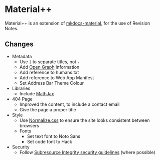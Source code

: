 Material++
==========

Material++ is an extension of [mkdocs-material], for the use of Revision Notes.

## Changes

- Metadata
  - Use `|` to separate titles, not `-`
  - Add [Open Graph] Information
  - Add reference to humans.txt
  - Add reference to Web App Manifest
  - Set Address Bar Theme Colour
- Libraries
  - Include [MathJax]
- 404 Page
  - Improved the content, to include a contact email
  - Give the page a proper title
- Style
  - Use [Normalize.css] to ensure the site looks consistent between browsers
  - Fonts
    - Set text font to Noto Sans
    - Set code font to Hack
- Security
  - Follow [Subresource Integrity security guidelines] (where possible)

[mkdocs-material]: https://github.com/squidfunk/mkdocs-material
[Open Graph]: http://ogp.me/
[MathJax]: https://www.mathjax.org/
[Normalize.css]: https://necolas.github.io/normalize.css/
[Subresource Integrity security guidelines]: https://wiki.mozilla.org/Security/Guidelines/Web_Security#Subresource_Integrity
